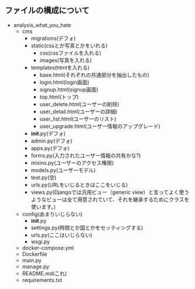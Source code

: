 ## ファイルの構成について

* analysis_what_you_hate
  * cms
    * migrations(デフォ)
    * static(cssとか写真とかをいれる)
      * css(cssファイルを入れる)
      * images(写真を入れる)
    * templates(htmlを入れる)
      * base.html(それぞれの共通部分を抽出したもの)
      * login.html(login画面)
      * signup.html(signup画面)
      * top.html(トップ)
      * user_delete.html(ユーザーの削除)
      * user_detail.html(ユーザーの詳細)
      * user_list.html(ユーザーのリスト)
      * user_upgrade.html(ユーザー情報のアップグレード)
    * __init__.py(デフォ)
    * admin.py(デフォ)
    * apps.py(デフォ)
    * forms.py(入力されたユーザー情報の共有かな?)
    * mixins.py(ユーザーのアクセス権限)
    * models.py(ユーザーモデル)
    * test.py(空)
    * urls.py(URLをいじるときはここをいじる)
    * views.py(Djangoでは汎用ビュー（generic view）と言ってよく使うようなビューは全て用意されていて、それを継承するためにクラスを使います。)
  * config(あまりいじらない)
    * __init__.py
    * settings.py(時間とか国とかをセッティングする)
    * urls.py(ここはいじらない)
    * wsgi.py
  * docker-compose.yml
  * Dockerfile
  * main.py
  * manage.py
  * README.md(これ)
  * requirements.txt
